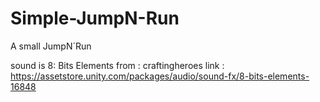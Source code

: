# Simple-JumpN-Run
A small JumpN´Run


sound is 8:  Bits Elements 
from      :  craftingheroes
link      :  https://assetstore.unity.com/packages/audio/sound-fx/8-bits-elements-16848

